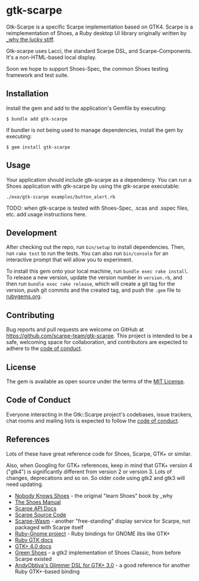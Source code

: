 # gtk-scarpe

Gtk-Scarpe is a specific Scarpe implementation based on GTK4. Scarpe is a reimplementation of Shoes, a Ruby desktop UI library originally written by [\_why the lucky stiff](https://en.wikipedia.org/wiki/Why_the_lucky_stiff).

Gtk-scarpe uses Lacci, the standard Scarpe DSL, and Scarpe-Components. It's a non-HTML-based local display.

Soon we hope to support Shoes-Spec, the common Shoes testing framework and test suite.

## Installation

Install the gem and add to the application's Gemfile by executing:

    $ bundle add gtk-scarpe

If bundler is not being used to manage dependencies, install the gem by executing:

    $ gem install gtk-scarpe

## Usage

Your application should include gtk-scarpe as a dependency. You can run a Shoes application with gtk-scarpe by using the gtk-scarpe executable:

    ./exe/gtk-scarpe examples/button_alert.rb

TODO: when gtk-scarpe is tested with Shoes-Spec, .scas and .sspec files, etc. add usage instructions here.

## Development

After checking out the repo, run `bin/setup` to install dependencies. Then, run `rake test` to run the tests. You can also run `bin/console` for an interactive prompt that will allow you to experiment.

To install this gem onto your local machine, run `bundle exec rake install`. To release a new version, update the version number in `version.rb`, and then run `bundle exec rake release`, which will create a git tag for the version, push git commits and the created tag, and push the `.gem` file to [rubygems.org](https://rubygems.org).

## Contributing

Bug reports and pull requests are welcome on GitHub at https://github.com/scarpe-team/gtk-scarpe. This project is intended to be a safe, welcoming space for collaboration, and contributors are expected to adhere to the [code of conduct](https://github.com/scarpe-team/gtk-scarpe/blob/main/CODE_OF_CONDUCT.md).

## License

The gem is available as open source under the terms of the [MIT License](https://opensource.org/licenses/MIT).

## Code of Conduct

Everyone interacting in the Gtk::Scarpe project's codebases, issue trackers, chat rooms and mailing lists is expected to follow the [code of conduct](https://github.com/scarpe-team/gtk-scarpe/blob/main/CODE_OF_CONDUCT.md).

## References

Lots of these have great reference code for Shoes, Scarpe, GTK+ or similar.

Also, when Googling for GTK+ references, keep in mind that GTK+ version 4 ("gtk4") is significantly different from version 2 or version 3. Lots of changes, deprecations and so on. So older code using gtk2 and gtk3 will need updating.

* [Nobody Knows Shoes](https://github.com/whymirror/why-archive/blob/master/shoes/nobody-knows-shoes.pdf) - the original "learn Shoes" book by \_why
* [The Shoes Manual](https://github.com/scarpe-team/scarpe/blob/main/docs/static/manual.md)
* [Scarpe API Docs](https://scarpe-team.github.io/scarpe/)
* [Scarpe Source Code](https://github.com/scarpe-team/scarpe/)
* [Scarpe-Wasm](https://github.com/scarpe-team/scarpe-wasm) - another "free-standing" display service for Scarpe, not packaged with Scarpe itself
* [Ruby-Gnome project](https://github.com/ruby-gnome/ruby-gnome) - Ruby bindings for GNOME libs like GTK+
* [Ruby GTK docs](https://www.rubydoc.info/gems/gtk4/4.2.0)
* [GTK+ 4.0 docs](https://docs.gtk.org/gtk4/getting_started.html)
* [Green Shoes](https://github.com/ashbb/green_shoes) - a gtk2 implementation of Shoes Classic, from before Scarpe existed
* [AndyObtiva's Glimmer DSL for GTK+ 3.0](https://github.com/AndyObtiva/glimmer-dsl-gtk) - a good reference for another Ruby GTK+-based binding
